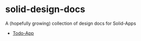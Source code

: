 # solid-design-docs

A (hopefully growing) collection of design docs for Solid-Apps

- [Todo-App](https://github.com/j-steinbach/solid-design-docs/tree/master/todo-app)
